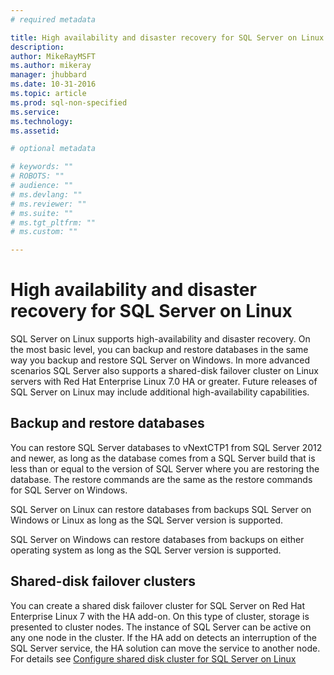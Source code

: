 ```yaml
---
# required metadata

title: High availability and disaster recovery for SQL Server on Linux | SQL Server vNext CTP1
description: 
author: MikeRayMSFT 
ms.author: mikeray 
manager: jhubbard
ms.date: 10-31-2016
ms.topic: article
ms.prod: sql-non-specified
ms.service: 
ms.technology: 
ms.assetid: 

# optional metadata

# keywords: ""
# ROBOTS: ""
# audience: ""
# ms.devlang: ""
# ms.reviewer: ""
# ms.suite: ""
# ms.tgt_pltfrm: ""
# ms.custom: ""

---
```

# High availability and disaster recovery for SQL Server on Linux

SQL Server on Linux supports high-availability and disaster recovery. On the most basic level, you can backup and restore databases in the same way you backup and restore SQL Server on Windows. In more advanced scenarios SQL Server also supports a shared-disk failover cluster on Linux servers with Red Hat Enterprise Linux 7.0 HA or greater. Future releases of SQL Server on Linux may include additional high-availability capabilities.

## Backup and restore databases

You can restore SQL Server databases to vNextCTP1 from SQL Server 2012 and newer, as long as the database comes from a SQL Server build that is less than or equal to the version of SQL Server where you are restoring the database. The restore commands are the same as the restore commands for SQL Server on Windows. 

SQL Server on Linux can restore databases from backups SQL Server on Windows or Linux as long as the SQL Server version is supported. 

SQL Server on Windows can restore databases from backups on either operating system as long as the SQL Server version is supported. 

## Shared-disk failover clusters

You can create a shared disk failover cluster for SQL Server on Red Hat Enterprise Linux 7 with the HA add-on. On this type of cluster, storage is presented to cluster nodes. The instance of SQL Server can be active on any one node in the cluster. If the HA add on detects an interruption of the SQL Server service, the HA solution can move the service to another node. For details see [Configure shared disk cluster for SQL Server on Linux](sql-server-linux-shared-disk-cluster-configure.md)

